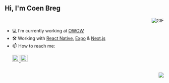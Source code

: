 ## Hi, I'm Coen Breg
<img align="right" alt="GIF" src="https://github-readme-stats.vercel.app/api?username=cjbreg&show_icons=true&theme=dark&count_private=true"  />
<br/>

- 💻 I’m currently working at [OWOW](https://owow.io/)
- 🛠️ Working with [React Native](https://reactnative.dev), [Expo](https://expo.dev) & [Next.js](https://nextjs.org/)
- 📫 How to reach me: <p>
    <a href="https://www.linkedin.com/in/coen-breg//">
    <img  alt="Coen's LinkedIn" width="22px" src="https://upload.wikimedia.org/wikipedia/commons/8/81/LinkedIn_icon.svg" />
    </a>
    <a href = "mailto: coenbreg@gmail.com">
        <img alt="Coen's email" height="22px" src="https://upload.wikimedia.org/wikipedia/commons/7/7e/Gmail_icon_%282020%29.svg" />
    </a>
</p>
<br/>
<img align="right" src="https://github-readme-stats.vercel.app/api/top-langs/?username=cjbreg&layout=compact&theme=dark&hide_border=false&count_private=true&langs_count=3" />
